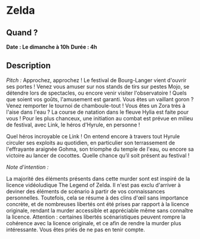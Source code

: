 # Zelda
## Quand ?
**Date : Le dimanche à 10h**
**Durée  : 4h**
## Description
*Pitch :*
Approchez, approchez ! Le festival de Bourg-Langer vient d'ouvrir ses
portes ! Venez vous amuser sur nos stands de tirs sur pestes Mojo, se
détendre lors de spectacles, ou encore venir visiter l'observatoire !
Quels que soient vos goûts, l'amusement est garanti. Vous êtes un
vaillant goron ? Venez remporter le tournoi de chamboule-tout ! Vous
êtes un Zora très à l'aise dans l'eau ? La course de natation dans le
fleuve Hylia est faite pour vous ! Pour les plus chanceux, une
initiation au combat est prévue en milieu de festival, avec Link, le
héros d'Hyrule, en personne !

Quel héros incroyable ce Link ! On entend encore à travers tout Hyrule
circuler ses exploits au quotidien, en particulier son terrassement de
l'effrayante araignée Gohma, son triomphe du temple de l'eau, ou encore
sa victoire au lancer de cocottes. Quelle chance qu’il soit présent au
festival !

*Note d'intention :*

La majorité des éléments présents dans cette murder sont est inspiré de
la licence vidéoludique The Legend of Zelda. Il n'est pas exclu
d'arriver à deviner des éléments de scénario à partir de vos
connaissances personnelles. Toutefois, cela se résume à des clins d'œil
sans importance concrète, et de nombreuses libertés ont été prises par
rapport à la licence originale, rendant la murder accessible et
appréciable même sans connaître la licence. Attention : certaines
libertés scénaristiques peuvent rompre la cohérence avec la licence
originale, et ce afin de rendre la murder plus intéressante. Vous êtes
priés de ne pas en tenir compte.